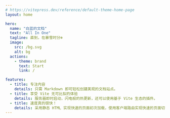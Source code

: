 ```yaml
---
# https://vitepress.dev/reference/default-theme-home-page
layout: home

hero:
  name: "白蓝的文档"
  text: "All In One"
  tagline: 直到，在暴雪时分❄
  image:
    src: /bg.svg
    alt: bg
  actions:
    - theme: brand
      text: Start
      link: /

features:
  - title: 专注内容
    details: 只需 Markdown 即可轻松创建美观的文档站点。
  - title: 享受 Vite 无可比拟的体验
    details: 服务器即时启动，闪电般的热更新，还可以使用基于 Vite 生态的插件。
  - title: 速度真的很快！
    details: 采用静态 HTML 实现快速的页面初次加载，使用客户端路由实现快速的页面切换导航。
---
```

